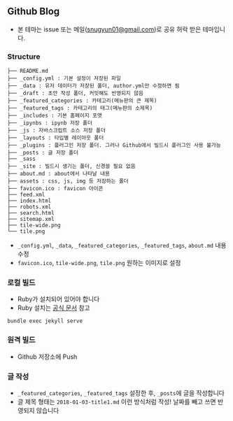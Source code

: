 
## Github Blog
- 본 테마는 issue 또는 메일([snugyun01@gmail.com](snugyun01@gmail.com))로 공유 허락 받은 테마입니다.

### Structure

```
├── README.md
├── _config.yml : 기본 설정이 저장된 파일
├── _data : 유저 데이터가 저장된 폴더, author.yml만 수정하면 됨
├── _draft : 초안 작성 폴더, 커밋해도 반영되지 않음
├── _featured_categories : 카테고리(메뉴판의 큰 제목)
├── _featured_tags : 카테고리의 태그(메뉴판의 소제목)
├── _includes : 기본 홈페이지 포맷
├── _ipynbs : ipynb 저장 폴더
├── _js : 자바스크립트 소스 저장 폴더
├── _layouts : 타입별 레이아웃 폴더
├── _plugins : 플러그인 저장 폴더. 그러나 Github에서 빌드시 플러그인 사용 불가능
├── _posts : 글 저장 폴더
├── _sass
├── _site : 빌드시 생기는 폴더, 신경쓸 필요 없음
├── about.md : about에서 나타날 내용
├── assets : css, js, img 등 저장하는 폴더
├── favicon.ico : favicon 아이콘
├── feed.xml
├── index.html
├── robots.xml
├── search.html
├── sitemap.xml
├── tile-wide.png
└── tile.png
```

- ```_config.yml```, ```_data```, ```_featured_categories```, ```_featured_tags```, ```about.md``` 내용 수정
- ```favicon.ico```, ```tile-wide.png```, ```tile.png``` 원하는 이미지로 설정

### 로컬 빌드
- Ruby가 설치되어 있어야 합니다
- Ruby 설치는 [공식 문서](https://www.ruby-lang.org/ko/documentation/installation/) 참고

```
bundle exec jekyll serve
```

### 원격 빌드
- Github 저장소에 Push

### 글 작성
- ```_featured_categories```, ```_featured_tags``` 설정한 후, ```_posts```에 글을 작성합니다
- 글 제목 형태는 ```2018-01-03-title1.md``` 이런 방식처럼 작성! 날짜를 빼고 쓰면 반영되지 않습니다

